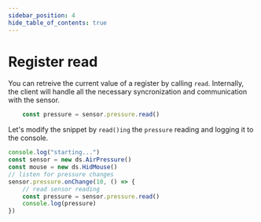 ```yaml
---
sidebar_position: 4
hide_table_of_contents: true
---
```


# Register read

You can retreive the current value of a register by calling `read`. 
Internally, the client will handle all the necessary syncronization and communication with the sensor.

```ts no-build
    const pressure = sensor.pressure.read()
```

Let's modify the snippet by `read()ing` the `pressure` reading
and logging it to the console.

```ts
console.log("starting...")
const sensor = new ds.AirPressure()
const mouse = new ds.HidMouse()
// listen for pressure changes
sensor.pressure.onChange(10, () => {
    // read sensor reading
    const pressure = sensor.pressure.read()
    console.log(pressure)
})
```
